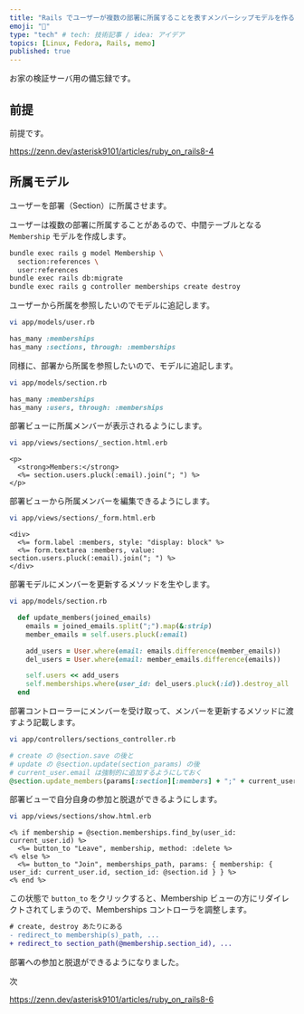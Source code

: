 ```yaml
---
title: "Rails でユーザーが複数の部署に所属することを表すメンバーシップモデルを作る"
emoji: "💎"
type: "tech" # tech: 技術記事 / idea: アイデア
topics: [Linux, Fedora, Rails, memo]
published: true
---
```


お家の検証サーバ用の備忘録です。

## 前提

前提です。

<https://zenn.dev/asterisk9101/articles/ruby_on_rails8-4>

## 所属モデル

ユーザーを部署（Section）に所属させます。

ユーザーは複数の部署に所属することがあるので、中間テーブルとなる `Membership` モデルを作成します。

```bash
bundle exec rails g model Membership \
  section:references \
  user:references 
bundle exec rails db:migrate
bundle exec rails g controller memberships create destroy
```

ユーザーから所属を参照したいのでモデルに追記します。

```bash
vi app/models/user.rb
```

```ruby
has_many :memberships
has_many :sections, through: :memberships
```

同様に、部署から所属を参照したいので、モデルに追記します。

```bash
vi app/models/section.rb
```

```ruby
has_many :memberships
has_many :users, through: :memberships
```

部署ビューに所属メンバーが表示されるようにします。

```bash
vi app/views/sections/_section.html.erb
```

```erb
<p>
  <strong>Members:</strong>
  <%= section.users.pluck(:email).join("; ") %>
</p>
```

部署ビューから所属メンバーを編集できるようにします。

```bash
vi app/views/sections/_form.html.erb
```

```erb
<div>
  <%= form.label :members, style: "display: block" %>
  <%= form.textarea :members, value: section.users.pluck(:email).join("; ") %>
</div>
```

部署モデルにメンバーを更新するメソッドを生やします。

```bash
vi app/models/section.rb
```

```ruby
  def update_members(joined_emails)
    emails = joined_emails.split(";").map(&:strip)
    member_emails = self.users.pluck(:email)

    add_users = User.where(email: emails.difference(member_emails))
    del_users = User.where(email: member_emails.difference(emails))

    self.users << add_users
    self.memberships.where(user_id: del_users.pluck(:id)).destroy_all
  end
```

部署コントローラーにメンバーを受け取って、メンバーを更新するメソッドに渡すよう記載します。

```bash
vi app/controllers/sections_controller.rb
```

```ruby
# create の @section.save の後と
# update の @section.update(section_params) の後
# current_user.email は強制的に追加するようにしておく
@section.update_members(params[:section][:members] + ";" + current_user.email)
```

部署ビューで自分自身の参加と脱退ができるようにします。

```bash
vi app/views/sections/show.html.erb
```

```erb
<% if membership = @section.memberships.find_by(user_id: current_user.id) %>
  <%= button_to "Leave", membership, method: :delete %>
<% else %>
  <%= button_to "Join", memberships_path, params: { membership: { user_id: current_user.id, section_id: @section.id } } %>
<% end %>
```

この状態で `button_to` をクリックすると、Membership ビューの方にリダイレクトされてしまうので、Memberships コントローラを調整します。

```diff ruby
# create, destroy あたりにある
- redirect_to membership(s)_path, ...
+ redirect_to section_path(@membership.section_id), ...
```

部署への参加と脱退ができるようになりました。

次

<https://zenn.dev/asterisk9101/articles/ruby_on_rails8-6>
